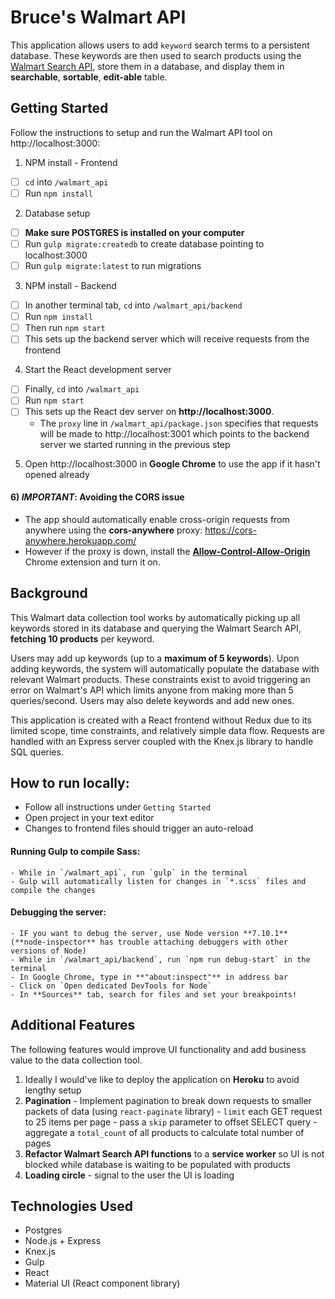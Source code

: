 # Bruce's Walmart API

This application allows users to add `keyword` search terms to a persistent database. These keywords are then used to search products using the [Walmart Search API](https://developer.walmartlabs.com/docs/read/Search_API), store them in a database, and display them in **searchable**, **sortable**, **edit-able** table.

## Getting Started

Follow the instructions to setup and run the Walmart API tool on http://localhost:3000:

1) NPM install - Frontend
  - [ ] `cd` into `/walmart_api`
  - [ ] Run `npm install`

2) Database setup
  - [ ] **Make sure POSTGRES is installed on your computer**
  - [ ] Run `gulp migrate:createdb` to create database pointing to localhost:3000
  - [ ] Run `gulp migrate:latest` to run migrations

3) NPM install - Backend
  - [ ] In another terminal tab, `cd` into `/walmart_api/backend`
  - [ ] Run `npm install`
  - [ ] Then run `npm start`
  - [ ] This sets up the backend server which will receive requests from the frontend

4) Start the React development server
  - [ ] Finally, `cd` into `/walmart_api`
  - [ ] Run `npm start`
  - [ ] This sets up the React dev server on **http://localhost:3000**.
    - The `proxy` line in `/walmart_api/package.json` specifies that requests will be made to http<span></span>://localhost:3001 which points to the backend server we started running in the previous step

5) Open http://localhost:3000 in **Google Chrome** to use the app if it hasn't opened already

#### 6) _IMPORTANT_: Avoiding the CORS issue
  - The app should automatically enable cross-origin requests from anywhere using the **cors-anywhere** proxy: https://cors-anywhere.herokuapp.com/
  - However if the proxy is down, install the [**Allow-Control-Allow-Origin**](https://chrome.google.com/webstore/detail/allow-control-allow-origi/nlfbmbojpeacfghkpbjhddihlkkiljbi?hl=en) Chrome extension and turn it on.

## Background

This Walmart data collection tool works by automatically picking up all keywords stored in its database and querying the Walmart Search API, **fetching 10 products** per keyword.

Users may add up keywords (up to a **maximum of 5 keywords**). Upon adding keywords, the system will automatically populate the database with relevant Walmart products. These constraints exist to avoid triggering an error on Walmart's API which limits anyone from making more than 5 queries/second. Users may also delete keywords and add new ones.

This application is created with a React frontend without Redux due to its limited scope, time constraints, and relatively simple data flow. Requests are handled with an Express server coupled with the Knex.js library to handle SQL queries.

## How to run locally:
  - Follow all instructions under `Getting Started`
  - Open project in your text editor
  - Changes to frontend files should trigger an auto-reload

  #### Running Gulp to compile Sass:
    - While in `/walmart_api`, run `gulp` in the terminal
    - Gulp will automatically listen for changes in `*.scss` files and compile the changes

  #### Debugging the server:
    - IF you want to debug the server, use Node version **7.10.1** (**node-inspector** has trouble attaching debuggers with other versions of Node)
    - While in `/walmart_api/backend`, run `npm run debug-start` in the terminal
    - In Google Chrome, type in **"about:inspect"** in address bar
    - Click on `Open dedicated DevTools for Node`
    - In **Sources** tab, search for files and set your breakpoints!

## Additional Features
  The following features would improve UI functionality and add business value to the data collection tool.

  1. Ideally I would've like to deploy the application on **Heroku** to avoid lengthy setup
  2. **Pagination** - Implement pagination to break down requests to smaller packets of data (using `react-paginate` library)
    - `limit` each GET request to 25 items per page
    - pass a `skip` parameter to offset SELECT query
    - aggregate a `total_count` of all products to calculate total number of pages
  3. **Refactor Walmart Search API functions** to a **service worker** so UI is not blocked while database is waiting to be populated with products
  4. **Loading circle** - signal to the user the UI is loading

## Technologies Used
  - Postgres
  - Node.js + Express
  - Knex.js
  - Gulp
  - React
  - Material UI (React component library)
